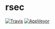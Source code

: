 # rsec

[![Travis](https://travis-ci.com/pbtrung/rsec.svg?branch=master)](https://travis-ci.com/pbtrung/rsec)
[![AppVeyor](https://ci.appveyor.com/api/projects/status/vnbqes6it7sjqa4m/branch/master?svg=true)](https://ci.appveyor.com/project/pbtrung/rsec/branch/master)